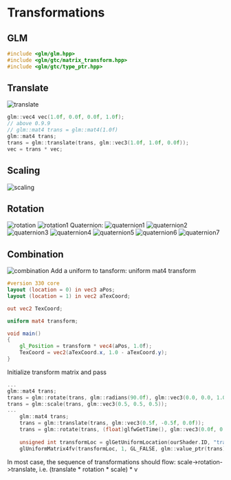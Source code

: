 ﻿# Transformations
## GLM
```C++
#include <glm/glm.hpp>
#include <glm/gtc/matrix_transform.hpp>
#include <glm/gtc/type_ptr.hpp>
```
## Translate
![translate](https://user-images.githubusercontent.com/98029669/213216787-f8213b69-1962-4ab5-b995-ec6f27f24aa4.png)
```C++
glm::vec4 vec(1.0f, 0.0f, 0.0f, 1.0f);
// above 0.9.9
// glm::mat4 trans = glm::mat4(1.0f)
glm::mat4 trans;
trans = glm::translate(trans, glm::vec3(1.0f, 1.0f, 0.0f));
vec = trans * vec;
```
## Scaling
![scaling](https://user-images.githubusercontent.com/98029669/213216609-eeb031eb-173d-42ac-a17c-073beb842dff.png)
## Rotation
![rotation](https://user-images.githubusercontent.com/98029669/213216996-0d4bbdfa-8422-4d63-8570-37f6907ce0b6.png)
![rotation1](https://user-images.githubusercontent.com/98029669/213217011-4934c869-7f02-4ddb-8af0-c90d85568508.png)
Quaternion:
![quaternion1](https://user-images.githubusercontent.com/98029669/213289556-887adf74-3aef-4e1d-8224-b64c2e1df22d.jpg)
![quaternion2](https://user-images.githubusercontent.com/98029669/213289573-2453c028-75e7-4214-a191-41aa89aebb46.jpg)
![quaternion3](https://user-images.githubusercontent.com/98029669/213289657-80289a5a-b9be-4abb-ab4a-1be331428c41.jpg)
![quaternion4](https://user-images.githubusercontent.com/98029669/213289680-23198984-848d-4577-ad9a-1751c6fd67a0.jpg)
![quaternion5](https://user-images.githubusercontent.com/98029669/213289690-825bd736-1b50-428a-9d43-da09962e051f.jpg)
![quaternion6](https://user-images.githubusercontent.com/98029669/213289712-6558395b-0736-47e4-a2f8-fc29c401c0cf.jpg)
![quaternion7](https://user-images.githubusercontent.com/98029669/213289719-e2387f22-e3e6-4e27-a905-a52752d3eaf2.jpg)

## Combination
![combination](https://user-images.githubusercontent.com/98029669/213218203-1fdcb365-465d-4fc4-ab79-58dd2918b13d.png)
Add a uniform to tansform: uniform mat4 transform
```GLSL
#version 330 core
layout (location = 0) in vec3 aPos;
layout (location = 1) in vec2 aTexCoord;

out vec2 TexCoord;

uniform mat4 transform;

void main()
{
    gl_Position = transform * vec4(aPos, 1.0f);
    TexCoord = vec2(aTexCoord.x, 1.0 - aTexCoord.y);
}
```
Initialize transform matrix and pass
```C++
...
glm::mat4 trans;
trans = glm::rotate(trans, glm::radians(90.0f), glm::vec3(0.0, 0.0, 1.0));
trans = glm::scale(trans, glm::vec3(0.5, 0.5, 0.5));
...
    glm::mat4 trans;
    trans = glm::translate(trans, glm::vec3(0.5f, -0.5f, 0.0f));
    trans = glm::rotate(trans, (float)glfwGetTime(), glm::vec3(0.0f, 0.0f, 1.0f));
    
    unsigned int transformLoc = glGetUniformLocation(ourShader.ID, "transform");
    glUniformMatrix4fv(transformLoc, 1, GL_FALSE, glm::value_ptr(trans));
```
In most case, the sequence of transformations should flow: scale->rotation->translate, i.e. (translate * rotation * scale) * v 
